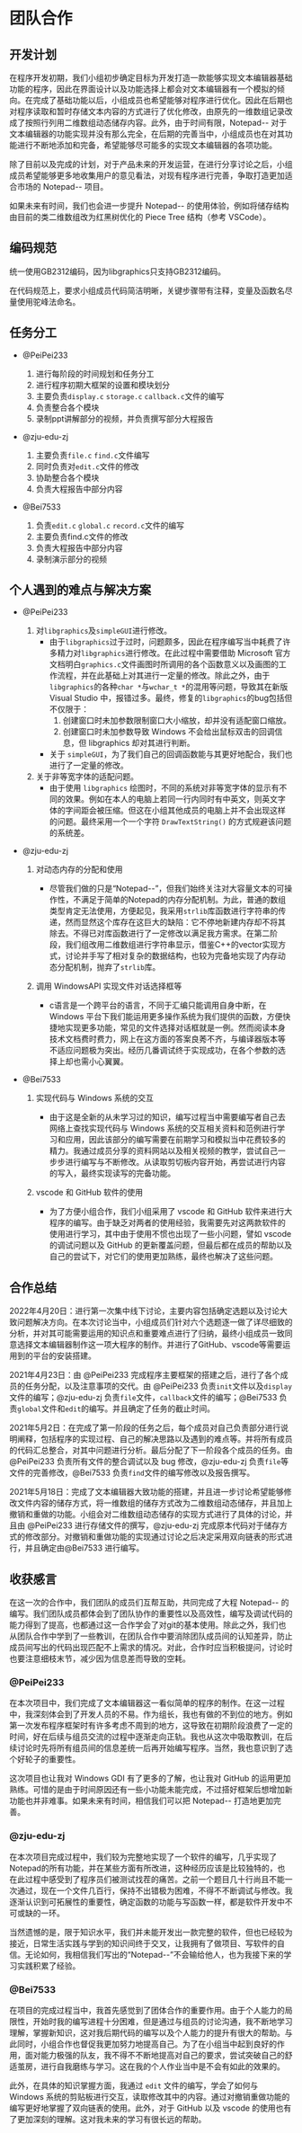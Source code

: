 # 团队合作

## 开发计划

在程序开发初期，我们小组初步确定目标为开发打造一款能够实现文本编辑器基础功能的程序，因此在界面设计以及功能选择上都会对文本编辑器有一个模拟的倾向。在完成了基础功能以后，小组成员也希望能够对程序进行优化。因此在后期也对程序读取和暂时存储文本内容的方式进行了优化修改，由原先的一维数组记录改成了按照行列用二维数组动态储存内容。此外，由于时间有限，Notepad-- 对于文本编辑器的功能实现并没有那么完全，在后期的完善当中，小组成员也在对其功能进行不断地添加和完备，希望能够尽可能多的实现文本编辑器的各项功能。

除了目前以及完成的计划，对于产品未来的开发运营，在进行分享讨论之后，小组成员希望能够更多地收集用户的意见看法，对现有程序进行完善，争取打造更加适合市场的 Notepad-- 项目。

如果未来有时间，我们也会进一步提升 Notepad-- 的使用体验，例如将储存结构由目前的类二维数组改为红黑树优化的 Piece Tree 结构（参考 VSCode）。

## 编码规范

统一使用GB2312编码，因为libgraphics只支持GB2312编码。

在代码规范上，要求小组成员代码简洁明晰，关键步骤带有注释，变量及函数名尽量使用驼峰法命名。

## 任务分工

- @PeiPei233
    1.	进行每阶段的时间规划和任务分工
    2.	进行程序初期大框架的设置和模块划分
    3.	主要负责`display.c` `storage.c` `callback.c`文件的编写
    4.	负责整合各个模块
    5.	录制ppt讲解部分的视频，并负责撰写部分大程报告

- @zju-edu-zj
    1.	主要负责`file.c` `find.c`文件编写
    2.	同时负责对`edit.c`文件的修改
    3.	协助整合各个模块
    4.	负责大程报告中部分内容

- @Bei7533
    1.	负责`edit.c` `global.c` `record.c`文件的编写
    2.	主要负责find.c文件的修改
    3.	负责大程报告中部分内容
    4.	录制演示部分的视频

## 个人遇到的难点与解决方案

- @PeiPei233
    1. 对`libgraphics`及`simpleGUI`进行修改。
        - 由于`libgraphics`过于过时，问题颇多，因此在程序编写当中耗费了许多精力对`libgraphics`进行修改。在此过程中需要借助 Microsoft 官方文档明白`graphics.c`文件画图时所调用的各个函数意义以及画图的工作流程，并在此基础上对其进行一定量的修改。除此之外，由于`libgraphics`的各种`char *`与`wchar_t *`的混用等问题，导致其在新版 Visual Studio 中，报错过多。最终，修复的`libgraphics`的bug包括但不仅限于：
           1. 创建窗口时未加参数限制窗口大小缩放，却并没有适配窗口缩放。
           1. 创建窗口时未加参数导致 Windows 不会给出鼠标双击的回调信息，但 libgraphics 却对其进行判断。
        - 关于 `simpleGUI`，为了我们自己的回调函数能与其更好地配合，我们也进行了一定量的修改。
    2. 关于非等宽字体的适配问题。
       - 由于使用 `libgraphics` 绘图时，不同的系统对非等宽字体的显示有不同的效果。例如在本人的电脑上若同一行内同时有中英文，则英文字体的字间距会被压缩。但这在小组其他成员的电脑上并不会出现这样的问题。最终采用一个一个字符 `DrawTextString()` 的方式规避该问题的系统差。


- @zju-edu-zj
  1. 对动态内存的分配和使用
     - 尽管我们做的只是“Notepad--”，但我们始终关注对大容量文本的可操作性，不满足于简单的Notepad的内存分配机制。为此，普通的数组类型肯定无法使用，方便起见，我采用`strlib`库函数进行字符串的传递，然而显然这个库存在这巨大的缺陷：它不停地新建内存却不将其除去。不得已对库函数进行了一定修改以满足我方需求。在第二阶段，我们组改用二维数组进行字符串显示，借鉴C++的vector实现方式，讨论并手写了相对复杂的数据结构，也较为完备地实现了内存动态分配机制，抛弃了`strlib`库。

  2. 调用 WindowsAPI 实现文件对话选择框等
     - c语言是一个跨平台的语言，不同于汇编只能调用自身中断，在 Windows 平台下我们能运用更多操作系统为我们提供的函数，方便快捷地实现更多功能，常见的文件选择对话框就是一例。然而阅读本身技术文档费时费力，网上在这方面的答案良莠不齐，与编译器版本等不适应问题极为突出。经历几番调试终于实现成功，在各个参数的选择上却也需小心翼翼。


- @Bei7533
  1. 实现代码与 Windows 系统的交互 
     - 由于这是全新的从未学习过的知识，编写过程当中需要编写者自己去网络上查找实现代码与 Windows 系统的交互相关资料和范例进行学习和应用，因此该部分的编写需要在前期学习和模拟当中花费较多的精力。我通过成员分享的资料网站以及相关视频的教学，尝试自己一步步进行编写与不断修改。从读取剪切板内容开始，再尝试进行内容的写入，最终实现读写的完备功能。

  2. vscode 和 GitHub 软件的使用
     - 为了方便小组合作，我们小组采用了 vscode 和 GitHub 软件来进行大程序的编写。由于缺乏对两者的使用经验，我需要先对这两款软件的使用进行学习，其中由于使用不惯也出现了一些小问题，譬如 vscode 的调试问题以及 GitHub 的更新覆盖问题，但最后都在成员的帮助以及自己的尝试下，对它们的使用更加熟练，最终也解决了这些问题。

## 合作总结
2022年4月20日：进行第一次集中线下讨论，主要内容包括确定选题以及讨论大致问题解决方向。在本次讨论当中，小组成员们针对六个选题逐一做了详尽细致的分析，并对其可能需要运用的知识点和重要难点进行了归纳，最终小组成员一致同意选择文本编辑器制作这一项大程序的制作。并进行了GitHub、vscode等需要运用到的平台的安装搭建。

2021年4月23日：由 @PeiPei233 完成程序主要框架的搭建之后，进行了各个成员的任务分配，以及注意事项的交代。由 @PeiPei233 负责`init`文件以及`display`文件的编写；@zju-edu-zj 负责`file`文件，`callback`文件的编写；@Bei7533 负责`global`文件和`edit`的编写。并且确定了任务的截止时间。

2021年5月2日：在完成了第一阶段的任务之后，每个成员对自己负责部分进行说明阐释，包括程序的实现过程、自己的解决思路以及遇到的难点等。并将所有成员的代码汇总整合，对其中问题进行分析。最后分配了下一阶段各个成员的任务。由 @PeiPei233 负责所有文件的整合调试以及 bug 修改，@zju-edu-zj 负责`file`等文件的完善修改，@Bei7533 负责`find`文件的编写修改以及报告撰写。

2021年5月18日：完成了文本编辑器大致功能的搭建，并且进一步讨论希望能够修改文件内容的储存方式，将一维数组的储存方式改为二维数组动态储存，并且加上撤销和重做的功能。小组会对二维数组动态储存的实现方式进行了具体的讨论，并且由 @PeiPei233 进行存储文件的撰写，@zju-edu-zj 完成原本代码对于储存方式的修改部分。对撤销和重做功能的实现通过讨论之后决定采用双向链表的形式进行，并且确定由@Bei7533 进行编写。

## 收获感言

在这一次的合作中，我们团队的成员们互帮互助，共同完成了大程 Notepad-- 的编写。我们团队成员都体会到了团队协作的重要性以及高效性，编写及调试代码的能力得到了提高，也都通过这一合作学会了对git的基本使用。除此之外，我们也从团队合作中学到了一些教训，在团队合作中要消除团队成员间的认知差异，防止成员间写出的代码出现匹配不上需求的情况。对此，合作时应当积极提问，讨论时也要注意细枝末节，减少因为信息差而导致的空耗。

### @PeiPei233

在本次项目中，我们完成了文本编辑器这一看似简单的程序的制作。在这一过程中，我深刻体会到了开发人员的不易。作为组长，我也有做的不到位的地方。例如第一次发布程序框架时有许多考虑不周到的地方，这导致在初期阶段浪费了一定的时间，好在后续与组员交流的过程中逐渐走向正轨。我也从这次中吸取教训，在后续讨论时先将所有组员间的信息差统一后再开始编写程序。当然，我也意识到了选个好轮子的重要性。

这次项目也让我对 Windows GDI 有了更多的了解，也让我对 GitHub 的运用更加熟练。可惜的是由于时间原因还有一些小功能未能完成，不过搭好框架后想增加新功能也并非难事。如果未来有时间，相信我们可以把 Notepad-- 打造地更加完善。

### @zju-edu-zj

在本次项目完成过程中，我们较为完整地实现了一个软件的编写，几乎实现了Notepad的所有功能，并在某些方面有所改进，这种经历应该是比较独特的，也在此过程中感受到了程序员们被测试找茬的痛苦。之前一个题目几十行尚且不能一次通过，现在一个文件几百行，保持不出错极为困难，不得不不断调试与修改。我逐渐认识到可拓展性的重要性，确定函数的功能与写函数一样，都是软件开发中不可或缺的一环。

当然遗憾的是，限于知识水平，我们并未能开发出一款完整的软件，但也已经较为接近，日常生活实践与学到的知识间终于交叉，让我拥有了做项目、写软件的自信。无论如何，我相信我们写出的“Notepad--”不会输给他人，也为我接下来的学习实践积累了经验。

### @Bei7533
在项目的完成过程当中，我首先感觉到了团体合作的重要作用。由于个人能力的局限性，开始时我的编写进程十分困难，但是通过与组员的讨论沟通，我不断地学习理解，掌握新知识，这对我后期代码的编写以及个人能力的提升有很大的帮助。与此同时，小组合作也督促我更加努力地提高自己。为了在小组当中起到良好的作用，面对能力极强的队友，我不得不不断地提高对自己的要求，尝试突破自己的舒适茧房，进行自我磨练与学习。这在我的个人作业当中是不会有如此的效果的。

此外，在具体的知识掌握方面，我通过 `edit` 文件的编写，学会了如何与 Windows 系统的剪贴板进行交互，读取修改其中的内容。通过对撤销重做功能的编写更好地掌握了双向链表的使用。此外，对于 GitHub 以及 vscode 的使用也有了更加深刻的理解。这对我未来的学习有很长远的帮助。

